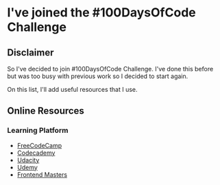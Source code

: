 # I've joined the #100DaysOfCode Challenge

## Disclaimer
So I've decided to join #100DaysOfCode Challenge. I've done this before but was too busy with previous work so I decided to start again.

On this list, I'll add useful resources that I use.


## Online Resources

### Learning Platform
* [FreeCodeCamp](https://www.freecodecamp.org/)
* [Codecademy](http://codecademy.com/)
* [Udacity](https://www.udacity.com/)
* [Udemy](http://udemy.com/)
* [Frontend Masters](https://frontendmasters.com/)